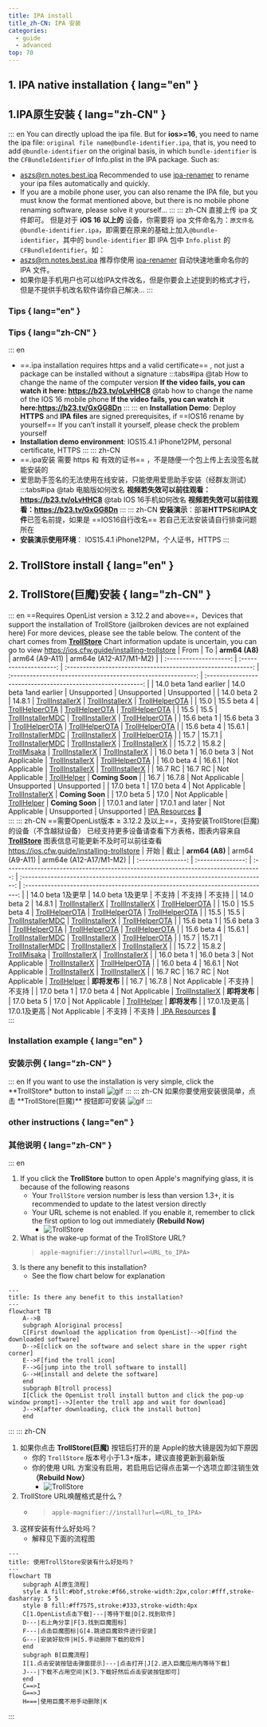 ```yaml
---
title: IPA install
title_zh-CN: IPA 安装
categories:
  - guide
  - advanced
top: 70
---
```


## **1. IPA native installation** { lang="en" }

## **1.IPA原生安装** { lang="zh-CN" }

::: en
You can directly upload the ipa file.
But for **ios>=16**, you need to name the ipa file: `original file name@bundle-identifier.ipa`, that is, you need to add `@bundle-identifier` on the original basis, in which `bundle-identifier` is the `CFBundleIdentifier` of Info.plist in the IPA package. Such as:

- aszs@rn.notes.best.ipa
  Recommended to use [ipa-renamer](https://github.com/Xhofe/ipa-renamer) to rename your ipa files automatically and quickly.
- If you are a mobile phone user, you can also rename the IPA file, but you must know the format mentioned above, but there is no mobile phone renaming software, please solve it yourself...
  :::
  ::: zh-CN
  直接上传 ipa 文件即可。
  但是对于 **iOS 16 以上的** 设备，你需要将 ipa 文件命名为：`原文件名@bundle-identifier.ipa`，即需要在原来的基础上加入`@bundle-identifier`，其中的 `bundle-identifier` 即 IPA 包中 `Info.plist` 的 `CFBundleIdentifier`。如：
- aszs@rn.notes.best.ipa
  推荐你使用 [ipa-renamer](https://github.com/Xhofe/ipa-renamer) 自动快速地重命名你的 IPA 文件。
- 如果你是手机用户也可以给IPA文件改名，但是你要会上述提到的格式才行，但是不提供手机改名软件请你自己解决...
  :::

### **Tips** { lang="en" }

### **Tips** { lang="zh-CN" }

::: en

- ==.ipa installation requires https and a valid certificate== , not just a package can be installed without a signature
  :::tabs#ipa
  @tab How to change the name of the computer version
  <BiliBili bvid="BV1bT411N7tT" ratio="16:9" low-quality no-danmaku />
  **If the video fails, you can watch it here: https://b23.tv/oLvHHC8**
  @tab how to change the name of the IOS 16 mobile phone
  <BiliBili bvid="BV1kX4y1X7vo"/>
  **If the video fails, you can watch it here:https://b23.tv/GxGG8Dn**
  :::
  ::: en
  **Installation Demo**: Deploy **HTTPS** and **IPA files** are signed prerequisites, if ==IOS16 rename by yourself== If you can’t install it yourself, please check the problem yourself
- **Installation demo environment**: IOS15.4.1 iPhone12PM, personal certificate, HTTPS
  <ArtPlayer src="https://r2.izyt.cc/ios/ios_ts.m3u8" />
  :::
  ::: zh-CN
- ==.ipa安装 需要 https 和 有效的证书== ，不是随便一个包上传上去没签名就能安装的
- 爱思助手签名的无法使用在线安装，只能使用爱思助手安装（经群友测试）
  :::tabs#ipa
  @tab 电脑版如何改名
  <BiliBili bvid="BV1bT411N7tT" ratio="16:9" low-quality no-danmaku />
  **视频若失效可以前往观看：https://b23.tv/oLvHHC8**
  @tab IOS 16手机如何改名
  <BiliBili bvid="BV1kX4y1X7vo" />
  **视频若失效可以前往观看：https://b23.tv/GxGG8Dn**
  :::
  ::: zh-CN
  **安装演示**：部署**HTTPS**和**IPA文件**已签名前提，如果是 ==IOS16自行改名== 若自己无法安装请自行排查问题所在
- **安装演示使用环境**： IOS15.4.1 iPhone12PM，个人证书，HTTPS
  <ArtPlayer src="https://r2.izyt.cc/ios/ios_ts.m3u8" />
  :::

## **2. TrollStore install** { lang="en" }

## **2. TrollStore(巨魔)安装** { lang="zh-CN" }

::: en
==Requires OpenList version ≥ 3.12.2 and above==，Devices that support the installation of TrollStore (jailbroken devices are not explained here)
For more devices, please see the table below. The content of the chart comes from [**TrollStore**](https://github.com/opa334/TrollStore)
Chart information update is uncertain, you can go to view <i class="fa-regular fa-hand-point-right" style="color: #B197FC;"></i> https://ios.cfw.guide/installing-trollstore
| From | To | **arm64 (A8)** | arm64 (A9-A11) | arm64e (A12-A17/M1-M2) |
| :--------------------: | :--------------------: | :----------------------------------------------------------: | :----------------------------------------------------------: | :----------------------------------------------------------: |
| 14.0 beta 1and earlier | 14.0 beta 1and earlier | Unsupported | Unsupported | Unsupported |
| 14.0 beta 2 | 14.8.1 | [TrollInstallerX](https://ios.cfw.guide/installing-trollstore-trollinstallerx) | [TrollInstallerX](https://ios.cfw.guide/installing-trollstore-trollinstallerx) | [TrollHelperOTA](https://ios.cfw.guide/installing-trollstore-trollhelperota) |
| 15.0 | 15.5 beta 4 | [TrollHelperOTA](https://ios.cfw.guide/installing-trollstore-trollhelperota) | [TrollHelperOTA](https://ios.cfw.guide/installing-trollstore-trollhelperota) | [TrollHelperOTA](https://ios.cfw.guide/installing-trollstore-trollhelperota) |
| 15.5 | 15.5 | [TrollInstallerMDC](https://ios.cfw.guide/installing-trollstore-trollinstallermdc) | [TrollInstallerX](https://ios.cfw.guide/installing-trollstore-trollinstallerx) | [TrollHelperOTA](https://ios.cfw.guide/installing-trollstore-trollhelperota) |
| 15.6 beta 1 | 15.6 beta 3 | [TrollHelperOTA](https://ios.cfw.guide/installing-trollstore-trollhelperota) | [TrollHelperOTA](https://ios.cfw.guide/installing-trollstore-trollhelperota) | [TrollHelperOTA](https://ios.cfw.guide/installing-trollstore-trollhelperota) |
| 15.6 beta 4 | 15.6.1 | [TrollInstallerMDC](https://ios.cfw.guide/installing-trollstore-trollinstallermdc) | [TrollInstallerX](https://ios.cfw.guide/installing-trollstore-trollinstallerx) | [TrollHelperOTA](https://ios.cfw.guide/installing-trollstore-trollhelperota) |
| 15.7 | 15.7.1 | [TrollInstallerMDC](https://ios.cfw.guide/installing-trollstore-trollinstallermdc) | [TrollInstallerX](https://ios.cfw.guide/installing-trollstore-trollinstallerx) | [TrollInstallerX](https://ios.cfw.guide/installing-trollstore-trollinstallerx) |
| 15.7.2 | 15.8.2 | [TrollMisaka](https://ios.cfw.guide/installing-trollstore-trollmisaka) | [TrollInstallerX](https://ios.cfw.guide/installing-trollstore-trollinstallerx) | [TrollInstallerX](https://ios.cfw.guide/installing-trollstore-trollinstallerx) |
| 16.0 beta 1 | 16.0 beta 3 | Not Applicable | [TrollInstallerX](https://ios.cfw.guide/installing-trollstore-trollinstallerx) | [TrollHelperOTA](https://ios.cfw.guide/installing-trollstore-trollhelperota) |
| 16.0 beta 4 | 16.6.1 | Not Applicable | [TrollInstallerX](https://ios.cfw.guide/installing-trollstore-trollinstallerx) | [TrollInstallerX](https://ios.cfw.guide/installing-trollstore-trollinstallerx) |
| 16.7 RC | 16.7 RC | Not Applicable | [TrollHelper](https://ios.cfw.guide/installing-trollstore-trollhelper) | **Coming Soon** |
| 16.7 | 16.7.8 | Not Applicable | Unsupported | Unsupported |
| 17.0 beta 1 | 17.0 beta 4 | Not Applicable | [TrollInstallerX](https://ios.cfw.guide/installing-trollstore-trollinstallerx) | **Coming Soon** |
| 17.0 beta 5 | 17.0 | Not Applicable | [TrollHelper](https://ios.cfw.guide/installing-trollstore-trollhelper) | **Coming Soon** |
| 17.0.1 and later | 17.0.1 and later | Not Applicable | Unsupported | Unsupported |
<span><a href="https://www.alipan.com/s/Z3mrsfdFY5h"><i class="fa-solid fa-party-horn fa-shake" style="color: #74C0FC;"></i> IPA Resources</a></span> :gift:
<br/>
:::
::: zh-CN
==需要OpenList版本 ≥ 3.12.2 及以上==，支持安装TrollStore(巨魔)的设备（不含越狱设备）
已经支持更多设备请查看下方表格，图表内容来自 [**TrollStore**](https://github.com/opa334/TrollStore)
图表信息可能更新不及时可以前往查看 <i class="fa-regular fa-hand-point-right" style="color: #B197FC;"></i> https://ios.cfw.guide/installing-trollstore
| 开始 | 截止 | **arm64 (A8)** | arm64 (A9-A11) | arm64e (A12-A17/M1-M2) |
| :---------------: | :---------------: | :--------------------------------------------------------------------------------: | :----------------------------------------------------------------------------: | :----------------------------------------------------------------------------: |
| 14.0 beta 1及更早 | 14.0 beta 1及更早 | 不支持 | 不支持 | 不支持 |
| 14.0 beta 2 | 14.8.1 | [TrollInstallerX](https://ios.cfw.guide/installing-trollstore-trollinstallerx) | [TrollInstallerX](https://ios.cfw.guide/installing-trollstore-trollinstallerx) | [TrollHelperOTA](https://ios.cfw.guide/installing-trollstore-trollhelperota) |
| 15.0 | 15.5 beta 4 | [TrollHelperOTA](https://ios.cfw.guide/installing-trollstore-trollhelperota) | [TrollHelperOTA](https://ios.cfw.guide/installing-trollstore-trollhelperota) | [TrollHelperOTA](https://ios.cfw.guide/installing-trollstore-trollhelperota) |
| 15.5 | 15.5 | [TrollInstallerMDC](https://ios.cfw.guide/installing-trollstore-trollinstallermdc) | [TrollInstallerX](https://ios.cfw.guide/installing-trollstore-trollinstallerx) | [TrollHelperOTA](https://ios.cfw.guide/installing-trollstore-trollhelperota) |
| 15.6 beta 1 | 15.6 beta 3 | [TrollHelperOTA](https://ios.cfw.guide/installing-trollstore-trollhelperota) | [TrollHelperOTA](https://ios.cfw.guide/installing-trollstore-trollhelperota) | [TrollHelperOTA](https://ios.cfw.guide/installing-trollstore-trollhelperota) |
| 15.6 beta 4 | 15.6.1 | [TrollInstallerMDC](https://ios.cfw.guide/installing-trollstore-trollinstallermdc) | [TrollInstallerX](https://ios.cfw.guide/installing-trollstore-trollinstallerx) | [TrollHelperOTA](https://ios.cfw.guide/installing-trollstore-trollhelperota) |
| 15.7 | 15.7.1 | [TrollInstallerMDC](https://ios.cfw.guide/installing-trollstore-trollinstallermdc) | [TrollInstallerX](https://ios.cfw.guide/installing-trollstore-trollinstallerx) | [TrollInstallerX](https://ios.cfw.guide/installing-trollstore-trollinstallerx) |
| 15.7.2 | 15.8.2 | [TrollMisaka](https://ios.cfw.guide/installing-trollstore-trollmisaka) | [TrollInstallerX](https://ios.cfw.guide/installing-trollstore-trollinstallerx) | [TrollInstallerX](https://ios.cfw.guide/installing-trollstore-trollinstallerx) |
| 16.0 beta 1 | 16.0 beta 3 | Not Applicable | [TrollInstallerX](https://ios.cfw.guide/installing-trollstore-trollinstallerx) | [TrollHelperOTA](https://ios.cfw.guide/installing-trollstore-trollhelperota) |
| 16.0 beta 4 | 16.6.1 | Not Applicable | [TrollInstallerX](https://ios.cfw.guide/installing-trollstore-trollinstallerx) | [TrollInstallerX](https://ios.cfw.guide/installing-trollstore-trollinstallerx) |
| 16.7 RC | 16.7 RC | Not Applicable | [TrollHelper](https://ios.cfw.guide/installing-trollstore-trollhelper) | **即将发布** |
| 16.7 | 16.7.8 | Not Applicable | 不支持 | 不支持 |
| 17.0 beta 1 | 17.0 beta 4 | Not Applicable | [TrollInstallerX](https://ios.cfw.guide/installing-trollstore-trollinstallerx) | **即将发布** |
| 17.0 beta 5 | 17.0 | Not Applicable | [TrollHelper](https://ios.cfw.guide/installing-trollstore-trollhelper) | **即将发布** |
| 17.0.1及更高 | 17.0.1及更高 | Not Applicable | 不支持 | 不支持 |
<span><a href="https://www.alipan.com/s/Z3mrsfdFY5h"><i class="fa-solid fa-party-horn fa-shake" style="color: #74C0FC;"></i> IPA Resources</a></span> :gift:
<br/>
:::

### **Installation example** { lang="en" }

### **安装示例** { lang="zh-CN" }

::: en
If you want to use the installation is very simple, click the **TrollStore\* button to install
![gif](https://pic.rmb.bdstatic.com/bjh/ff1e47ebc1efe5a907dbfffabf4d5f67.gif)
:::
::: zh-CN
如果你要使用安装很简单，点击 **TrollStore(巨魔)\*\* 按钮即可安装
![gif](https://pic.rmb.bdstatic.com/bjh/ff1e47ebc1efe5a907dbfffabf4d5f67.gif)
:::

### **other instructions** { lang="en" }

### **其他说明** { lang="zh-CN" }

::: en

1. If you click the **TrollStore** button to open Apple's magnifying glass, it is because of the following reasons
   - Your `TrollStore` version number is less than version 1.3+, it is recommended to update to the latest version directly
   - Your URL scheme is not enabled. If you enable it, remember to click the first option to log out immediately **(Rebuild Now)**
     - ![TrollStore](/img/advanced/TrollStore.jpg)
2. What is the wake-up format of the TrollStore URL?
   > `apple-magnifier://install?url=<URL_to_IPA>`
3. Is there any benefit to this installation?
   - See the flow chart below for explanation

```mermaid
---
title: Is there any benefit to this installation?
---
flowchart TB
    A-->B
    subgraph A[original process]
    C[First download the application from OpenList]-->D[find the downloaded software]
    D-->E[click on the software and select share in the upper right corner]
    E-->F[find the troll icon]
    F-->G[jump into the troll software to install]
    G-->H[install and delete the software]
    end
    subgraph B[troll process]
    I[Click the OpenList troll install button and click the pop-up window prompt]-->J[enter the troll app and wait for download]
    J-->K[after downloading, click the install button]
    end
```

:::
::: zh-CN

1. 如果你点击 **TrollStore(巨魔)** 按钮后打开的是 Apple的放大镜是因为如下原因
   - 你的 `TrollStore` 版本号小于1.3+版本，建议直接更新到最新版
   - 你的使用 URL 方案没有启用，若启用后记得点击第一个选项立即注销生效 **（Rebuild Now）**
     - ![TrollStore](/img/advanced/TrollStore.jpg)
2. TrollStore URL唤醒格式是什么？
   - > `apple-magnifier://install?url=<URL_to_IPA>`
3. 这样安装有什么好处吗？
   - 解释见下面的流程图

```mermaid
---
title: 使用TrollStore安装有什么好处吗？
---
flowchart TB
    subgraph A[原生流程]
    style A fill:#bbf,stroke:#f66,stroke-width:2px,color:#fff,stroke-dasharray: 5 5
    style B fill:#ff7575,stroke:#333,stroke-width:4px
    C[1.OpenList点击下载]---|等待下载|D[2.找到软件]
    D---|右上角分享|F[3.找到巨魔图标]
    F---|点击巨魔图标|G[4.跳进巨魔软件进行安装]
    G---|安装好软件|H[5.手动删除下载的软件]
    end
    subgraph B[巨魔流程]
    I[1.点击安装按钮击弹窗提示]---|点击打开|J[2.进入巨魔应用内等待下载]
    J---|下载不占用空间|K[3.下载好然后点击安装按钮即可]
    end
    C==>I
    G==>J
    H===|使用巨魔不用手动删除|K
```

:::
